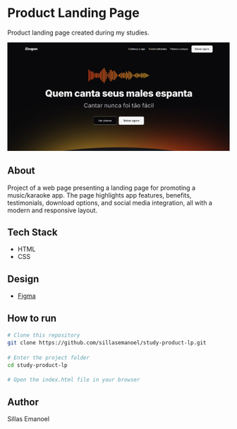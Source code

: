 # Product Landing Page

Product landing page created during my studies.

![Preview](.github/preview.png)

## About

Project of a web page presenting a landing page for promoting a music/karaoke app. The page highlights app features, benefits, testimonials, download options, and social media integration, all with a modern and responsive layout.

## Tech Stack

- HTML
- CSS

## Design

- [Figma](https://www.figma.com/design/TufUJPSRUDz0wbM5zzIH76/LP-de-produto--Community-?m=auto&t=7bKm96Hk33yV8r1P-6)

## How to run

```bash
# Clone this repository
git clone https://github.com/sillasemanoel/study-product-lp.git

# Enter the project folder
cd study-product-lp

# Open the index.html file in your browser
```

## Author

Sillas Emanoel
